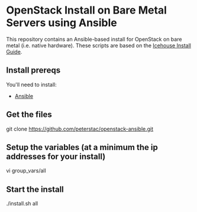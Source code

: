 # OpenStack Install on Bare Metal Servers using Ansible

This repository contains an Ansible-based install for OpenStack on
bare metal (i.e. native hardware).  These scripts are based on the
[Icehouse Install Guide](http://docs.openstack.org/icehouse/install-guide/install/apt/content/).

## Install prereqs

You'll need to install:

* [Ansible](http://ansible.github.com)

## Get the files

git clone https://github.com/peterstac/openstack-ansible.git

## Setup the variables (at a minimum the ip addresses for your install)

vi group_vars/all

## Start the install

./install.sh all
